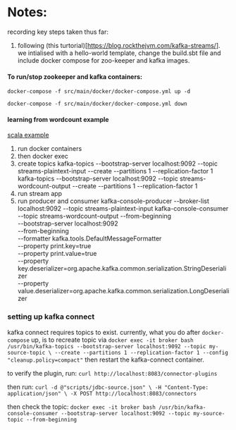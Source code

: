 # Notes:

recording key steps taken thus far:

1. following (this turtorial)[https://blog.rockthejvm.com/kafka-streams/]. we intialised with a hello-world template, change the build.sbt file and include docker compose for zoo-keeper and kafka images.



#### To run/stop zookeeper and kafka containers:

`docker-compose -f src/main/docker/docker-compose.yml up -d`

`docker-compose -f src/main/docker/docker-compose.yml down`


#### learning from wordcount example
[scala example](https://github.com/confluentinc/kafka-streams-examples/blob/7.1.1-post/src/main/scala/io/confluent/examples/streams/WordCountScalaExample.scala)

1. run docker containers
2. then docker exec
3. create topics
    kafka-topics --bootstrap-server localhost:9092 --topic streams-plaintext-input --create --partitions 1 --replication-factor 1
    kafka-topics --bootstrap-server localhost:9092 --topic streams-wordcount-output --create --partitions 1 --replication-factor 1
4. run stream app
5. run producer and consumer
   kafka-console-producer --broker-list localhost:9092 --topic streams-plaintext-input
   kafka-console-consumer --topic streams-wordcount-output --from-beginning \
        --bootstrap-server localhost:9092 \
        --from-beginning \
        --formatter kafka.tools.DefaultMessageFormatter \
        --property print.key=true \
        --property print.value=true \
        --property key.deserializer=org.apache.kafka.common.serialization.StringDeserializer \
        --property value.deserializer=org.apache.kafka.common.serialization.LongDeserializer


### setting up kafka connect
kafka connect requires topics to exist. currently, what you do after `docker-compose` up, is to recreate topic via 
` docker exec -it broker bash /usr/bin/kafka-topics --bootstrap-server localhost:9092 --topic my-source-topic \
 --create --partitions 1 --replication-factor 1 --config "cleanup.policy=compact" ` 
 then restart the kafka-connect container.

to verify the plugin, run:
` curl http://localhost:8083/connector-plugins `

then run:
` curl -d @"scripts/jdbc-source.json" \
-H "Content-Type: application/json" \
-X POST http://localhost:8083/connectors `


then check the topic:
` docker exec -it broker bash /usr/bin/kafka-console-consumer --bootstrap-server localhost:9092 --topic my-source-topic --from-beginning `